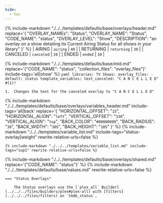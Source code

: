 ```yaml
---
hide:
  - toc
---
```

{%
    include-markdown "./../../templates/defaults/base/overlays/header.md"
    replace='{
        "OVERLAY_NAMEs": "Status",
        "OVERLAY_NAME": "Status",
        "CODE_NAME": "status",
        "OVERLAY_LEVEL": "Show",
        "DESCRIPTION": "an overlay on a show detailing its Current Airing Status for all shows in your library"
    }'
%}
| AIRING    | `airing`    | `40`   |
| RETURNING | `returning` | `30`   |
| CANCELED  | `canceled`  | `20`   |
| ENDED     | `ended`     | `10`   |

{% 
    include-markdown "./../../templates/defaults/base/mid.md" 
    replace='{"CODE_NAME": "status", "collection_files": "overlay_files"}' 
    include-tags='all|show'
%}
    ```yaml
    libraries:
      TV Shows:
        overlay_files:
          - default: status
            template_variables:
              text_canceled: "C A N C E L L E D" #(1)!
    ```

    1.  Changes the text for the canceled overlay to "C A N C E L L E D"



{% 
    include-markdown "./../../templates/defaults/base/overlays/variables_header.md"
    include-tags='all|back'
    replace='{
        "HORIZONTAL_OFFSET": "`15`",
        "HORIZONTAL_ALIGN": "`left`",
        "VERTICAL_OFFSET": "`330`",
        "VERTICAL_ALIGN": "`top`",
        "BACK_COLOR": "`#00000099`",
        "BACK_RADIUS": "`30`",
        "BACK_WIDTH": "`305`",
        "BACK_HEIGHT": "`105`"
    }'
%}
    {%
        include-markdown "./../../templates/variable_list.md"
        include-tags="status-overlay|weight"
        rewrite-relative-urls=false
    %}

    {% include-markdown "./../../templates/variable_list.md" include-tags="sup1" rewrite-relative-urls=false %}

{% include-markdown "./../../templates/defaults/base/overlays/shared.md" replace='{"CODE_NAME": "status"}' %}
{% include-markdown "./../../templates/defaults/base/values.md" rewrite-relative-urls=false %}

    === "Status Overlays"
    
        The Status overlays use the [`plex_all` Builder](../../../files/builders/plex#plex-all) with [filters](../../../files/filters) on `tmdb_status`.
